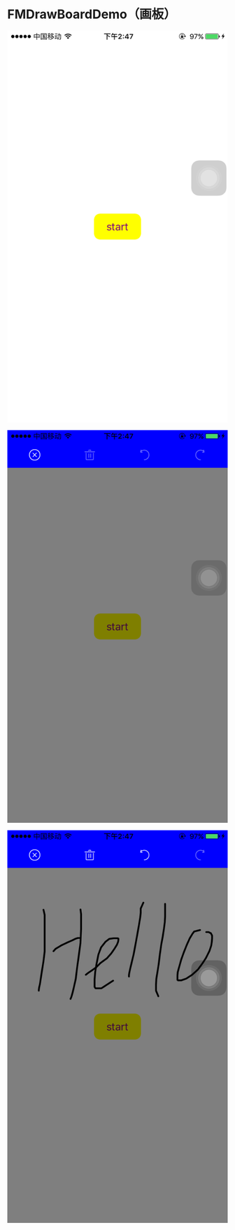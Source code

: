 # FMDrawBoardDemo（画板）
![](https://github.com/fmok/FMDrawBoardDemo/raw/master/Logo/IMG_2078.PNG)

![](https://github.com/fmok/FMDrawBoardDemo/raw/master/Logo/IMG_2079.PNG)

![](https://github.com/fmok/FMDrawBoardDemo/raw/master/Logo/IMG_2080.PNG)

